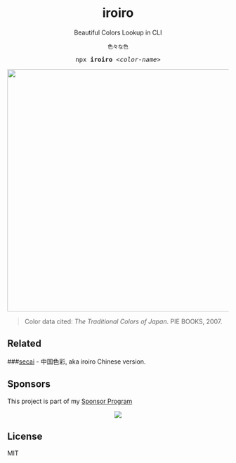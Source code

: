 <h1 align='center'> iroiro </h1>

<p align='center'> Beautiful Colors Lookup in CLI</p>

<p align='center'><sup>色々な色</sup></p>
<pre align='center'>
npx <b>iroiro</b> <em>&lt;color-name&gt;</em>
</pre>

<p align='center'>
<img src="https://user-images.githubusercontent.com/11247099/95227462-b9960080-0830-11eb-89c7-2a27b65566fb.png" width='550'/>
</p>

> Color data cited: *The Traditional Colors of Japan*. PIE BOOKS, 2007.

## Related

###[secai](https://github.com/Jungzl/secai) - 中国色彩, aka iroiro Chinese version.

## Sponsors

This project is part of my <a href='https://github.com/antfu-sponsors'>Sponsor Program</a>

<p align="center">
  <a href="https://cdn.jsdelivr.net/gh/antfu/static/sponsors.svg">
    <img src='https://cdn.jsdelivr.net/gh/antfu/static/sponsors.svg'/>
  </a>
</p>

## License

MIT
